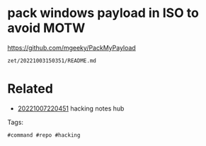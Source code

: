 # pack windows payload in ISO to avoid MOTW
https://github.com/mgeeky/PackMyPayload

` zet/20221003150351/README.md `

# Related

- [20221007220451](/zet/20221007220451/README.md) hacking notes hub

Tags:

    #command #repo #hacking
